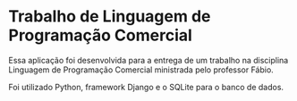 # Trabalho de Linguagem de Programação Comercial

Essa aplicação foi desenvolvida para a entrega de um trabalho na disciplina Linguagem de Programação Comercial
ministrada pelo professor Fábio. 

Foi utilizado Python, framework Django e o SQLite para o banco de dados.
